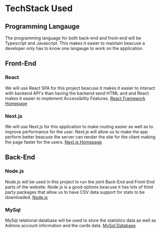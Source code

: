 # TechStack Used #
## Programming Langauge ## 
The programming language for both back-end and front-end will be Typescript and Javascript. This makes it easier to maintain beacuse a developer only has to know one langauge to work on the application. 

## Front-End ##
### React ### 
We will use React SPA for this project beacuse it makes it easier to interact with backend API's than having the backend send HTML and and React makes it easier to implement Accessibility Features. 
[React Framework Homepage](https://react.dev/)

### Next.js ###
We will use Next.js for this application to make routing easier as well as to improve performance for the user. 
Next.js will allow us to make the app perform better beacuse the server can render the site for the client making the page faster for the users. 
[Next.js Homepage](https://nextjs.org/)
## Back-End ## 

### Node.js ### 
Node.js will be used in this project to run the joint Back-End and Front-End parts of the website. Node js is a good options beacuse it has lots of third party packages that allow us to have CSV data support for stats to be downloaded. 
[Node.js](https://nodejs.org/en)
### MySql ###
MySql relational database will be used to store the statistics data as well as Admins account information and the cards data.
[MySql Database](https://www.mysql.com/)






